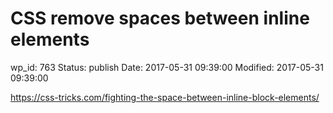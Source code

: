 # CSS remove spaces between inline elements


wp_id: 763
Status: publish
Date: 2017-05-31 09:39:00
Modified: 2017-05-31 09:39:00


https://css-tricks.com/fighting-the-space-between-inline-block-elements/